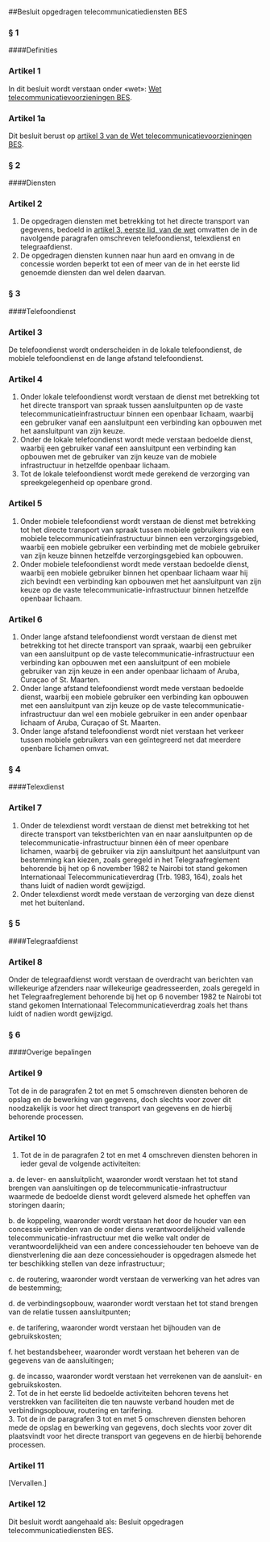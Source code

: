 <meta http-equiv='Content-Type' content='text/html; charset=utf-8' />

##Besluit opgedragen telecommunicatiediensten BES

### §  1  

####Definities

### Artikel  1  

In dit besluit wordt verstaan onder «wet»: [Wet telecommunicatievoorzieningen BES](../../../../../../wet-BES/wet/telecommunicatievoorzieningen/bes/BWBR0028469/README.md).  

### Artikel  1a  

Dit besluit berust op [artikel 3 van de Wet telecommunicatievoorzieningen BES](../../../../../../wet-BES/wet/telecommunicatievoorzieningen/bes/BWBR0028469/README.md).  

### §  2  

####Diensten

### Artikel  2  

1.  De opgedragen diensten met betrekking tot het directe transport van gegevens, bedoeld in [artikel 3, eerste lid, van de wet](../../../../../../wet-BES/wet/telecommunicatievoorzieningen/bes/BWBR0028469/README.md) omvatten de in de navolgende paragrafen omschreven telefoondienst, telexdienst en telegraafdienst.   
2.  De opgedragen diensten kunnen naar hun aard en omvang in de concessie worden beperkt tot een of meer van de in het eerste lid genoemde diensten dan wel delen daarvan.   

### §  3  

####Telefoondienst

### Artikel  3  

De telefoondienst wordt onderscheiden in de lokale telefoondienst, de mobiele telefoondienst en de lange afstand telefoondienst.  

### Artikel  4  

1.  Onder lokale telefoondienst wordt verstaan de dienst met betrekking tot het directe transport van spraak tussen aansluitpunten op de vaste telecommunicatieinfrastructuur binnen een openbaar lichaam, waarbij een gebruiker vanaf een aansluitpunt een verbinding kan opbouwen met het aansluitpunt van zijn keuze.   
2.  Onder de lokale telefoondienst wordt mede verstaan bedoelde dienst, waarbij een gebruiker vanaf een aansluitpunt een verbinding kan opbouwen met de gebruiker van zijn keuze van de mobiele infrastructuur in hetzelfde openbaar lichaam.   
3.  Tot de lokale telefoondienst wordt mede gerekend de verzorging van spreekgelegenheid op openbare grond.   

### Artikel  5  

1.  Onder mobiele telefoondienst wordt verstaan de dienst met betrekking tot het directe transport van spraak tussen mobiele gebruikers via een mobiele telecommunicatieinfrastructuur binnen een verzorgingsgebied, waarbij een mobiele gebruiker een verbinding met de mobiele gebruiker van zijn keuze binnen hetzelfde verzorgingsgebied kan opbouwen.   
2.  Onder mobiele telefoondienst wordt mede verstaan bedoelde dienst, waarbij een mobiele gebruiker binnen het openbaar lichaam waar hij zich bevindt een verbinding kan opbouwen met het aansluitpunt van zijn keuze op de vaste telecommunicatie-infrastructuur binnen hetzelfde openbaar lichaam.   

### Artikel  6  

1.  Onder lange afstand telefoondienst wordt verstaan de dienst met betrekking tot het directe transport van spraak, waarbij een gebruiker van een aansluitpunt op de vaste telecommunicatie-infrastructuur een verbinding kan opbouwen met een aansluitpunt of een mobiele gebruiker van zijn keuze in een ander openbaar lichaam of Aruba, Curaçao of St. Maarten.   
2.  Onder lange afstand telefoondienst wordt mede verstaan bedoelde dienst, waarbij een mobiele gebruiker een verbinding kan opbouwen met een aansluitpunt van zijn keuze op de vaste telecommunicatie-infrastructuur dan wel een mobiele gebruiker in een ander openbaar lichaam of Aruba, Curaçao of St. Maarten.   
3.  Onder lange afstand telefoondienst wordt niet verstaan het verkeer tussen mobiele gebruikers van een geïntegreerd net dat meerdere openbare lichamen omvat.   

### §  4  

####Telexdienst

### Artikel  7  

1.  Onder de telexdienst wordt verstaan de dienst met betrekking tot het directe transport van tekstberichten van en naar aansluitpunten op de telecommunicatie-infrastructuur binnen één of meer openbare lichamen, waarbij de gebruiker via zijn aansluitpunt het aansluitpunt van bestemming kan kiezen, zoals geregeld in het Telegraafreglement behorende bij het op 6 november 1982 te Nairobi tot stand gekomen Internationaal Telecommunicatieverdrag (Trb. 1983, 164), zoals het thans luidt of nadien wordt gewijzigd.   
2.  Onder telexdienst wordt mede verstaan de verzorging van deze dienst met het buitenland.   

### §  5  

####Telegraafdienst

### Artikel  8  

Onder de telegraafdienst wordt verstaan de overdracht van berichten van willekeurige afzenders naar willekeurige geadresseerden, zoals geregeld in het Telegraafreglement behorende bij het op 6 november 1982 te Nairobi tot stand gekomen Internationaal Telecommunicatieverdrag zoals het thans luidt of nadien wordt gewijzigd.  

### §  6  

####Overige bepalingen

### Artikel  9  

Tot de in de paragrafen 2 tot en met 5 omschreven diensten behoren de opslag en de bewerking van gegevens, doch slechts voor zover dit noodzakelijk is voor het direct transport van gegevens en de hierbij behorende processen.  

### Artikel  10  

1.  Tot de in de paragrafen 2 tot en met 4 omschreven diensten behoren in ieder geval de volgende activiteiten: 

a. de lever- en aansluitplicht, waaronder wordt verstaan het tot stand brengen van aansluitingen op de telecommunicatie-infrastructuur waarmede de bedoelde dienst wordt geleverd alsmede het opheffen van storingen daarin;  

b. de koppeling, waaronder wordt verstaan het door de houder van een concessie verbinden van de onder diens verantwoordelijkheid vallende telecommunicatie-infrastructuur met die welke valt onder de verantwoordelijkheid van een andere concessiehouder ten behoeve van de dienstverlening die aan deze concessiehouder is opgedragen alsmede het ter beschikking stellen van deze infrastructuur;  

c. de routering, waaronder wordt verstaan de verwerking van het adres van de bestemming;  

d. de verbindingsopbouw, waaronder wordt verstaan het tot stand brengen van de relatie tussen aansluitpunten;  

e. de tarifering, waaronder wordt verstaan het bijhouden van de gebruikskosten;  

f. het bestandsbeheer, waaronder wordt verstaan het beheren van de gegevens van de aansluitingen;  

g. de incasso, waaronder wordt verstaan het verrekenen van de aansluit- en gebruikskosten.     
2.  Tot de in het eerste lid bedoelde activiteiten behoren tevens het verstrekken van faciliteiten die ten nauwste verband houden met de verbindingsopbouw, routering en tarifering.   
3.  Tot de in de paragrafen 3 tot en met 5 omschreven diensten behoren mede de opslag en bewerking van gegevens, doch slechts voor zover dit plaatsvindt voor het directe transport van gegevens en de hierbij behorende processen.   

### Artikel  11  

[Vervallen.]  

### Artikel  12  

Dit besluit wordt aangehaald als: Besluit opgedragen telecommunicatiediensten BES.  
